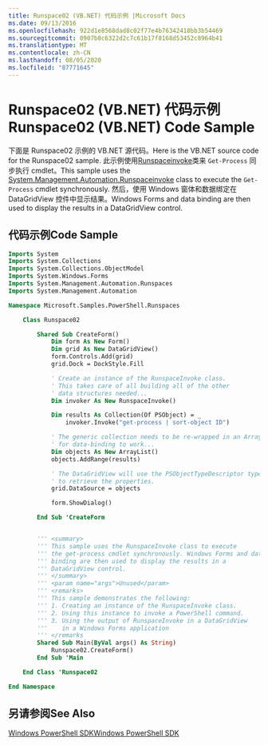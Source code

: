 ```yaml
---
title: Runspace02 (VB.NET) 代码示例 |Microsoft Docs
ms.date: 09/13/2016
ms.openlocfilehash: 922d1e8568dad8c02f77e4b76342418bb3b54469
ms.sourcegitcommit: 0907b8c6322d2c7c61b17f8168d53452c8964b41
ms.translationtype: MT
ms.contentlocale: zh-CN
ms.lasthandoff: 08/05/2020
ms.locfileid: "87771645"
---
```

# <a name="runspace02-vbnet-code-sample"></a><span data-ttu-id="8f7d0-102">Runspace02 (VB.NET) 代码示例</span><span class="sxs-lookup"><span data-stu-id="8f7d0-102">Runspace02 (VB.NET) Code Sample</span></span>

<span data-ttu-id="8f7d0-103">下面是 Runspace02 示例的 VB.NET 源代码。</span><span class="sxs-lookup"><span data-stu-id="8f7d0-103">Here is the VB.NET source code for the Runspace02 sample.</span></span> <span data-ttu-id="8f7d0-104">此示例使用[Runspaceinvoke](/dotnet/api/System.Management.Automation.RunspaceInvoke)类来 `Get-Process` 同步执行 cmdlet。</span><span class="sxs-lookup"><span data-stu-id="8f7d0-104">This sample uses the [System.Management.Automation.Runspaceinvoke](/dotnet/api/System.Management.Automation.RunspaceInvoke) class to execute the `Get-Process` cmdlet synchronously.</span></span> <span data-ttu-id="8f7d0-105">然后，使用 Windows 窗体和数据绑定在 DataGridView 控件中显示结果。</span><span class="sxs-lookup"><span data-stu-id="8f7d0-105">Windows Forms and data binding are then used to display the results in a DataGridView control.</span></span>

## <a name="code-sample"></a><span data-ttu-id="8f7d0-106">代码示例</span><span class="sxs-lookup"><span data-stu-id="8f7d0-106">Code Sample</span></span>

```vb
Imports System
Imports System.Collections
Imports System.Collections.ObjectModel
Imports System.Windows.Forms
Imports System.Management.Automation.Runspaces
Imports System.Management.Automation

Namespace Microsoft.Samples.PowerShell.Runspaces

    Class Runspace02

        Shared Sub CreateForm()
            Dim form As New Form()
            Dim grid As New DataGridView()
            form.Controls.Add(grid)
            grid.Dock = DockStyle.Fill

            ' Create an instance of the RunspaceInvoke class.
            ' This takes care of all building all of the other
            ' data structures needed...
            Dim invoker As New RunspaceInvoke()

            Dim results As Collection(Of PSObject) = _
                invoker.Invoke("get-process | sort-object ID")

            ' The generic collection needs to be re-wrapped in an ArrayList
            ' for data-binding to work...
            Dim objects As New ArrayList()
            objects.AddRange(results)

            ' The DataGridView will use the PSObjectTypeDescriptor type
            ' to retrieve the properties.
            grid.DataSource = objects

            form.ShowDialog()

        End Sub 'CreateForm


        ''' <summary>
        ''' This sample uses the RunspaceInvoke class to execute
        ''' the get-process cmdlet synchronously. Windows Forms and data
        ''' binding are then used to display the results in a
        ''' DataGridView control.
        ''' </summary>
        ''' <param name="args">Unused</param>
        ''' <remarks>
        ''' This sample demonstrates the following:
        ''' 1. Creating an instance of the RunspaceInvoke class.
        ''' 2. Using this instance to invoke a PowerShell command.
        ''' 3. Using the output of RunspaceInvoke in a DataGridView
        '''    in a Windows Forms application
        ''' </remarks
        Shared Sub Main(ByVal args() As String)
            Runspace02.CreateForm()
        End Sub 'Main

    End Class 'Runspace02

End Namespace
```

<!-- TODO!!!: [!code-csharp[Runspace02.vb](../../powershell-sdk-samples/SDK-2.0/vb/Runspace02/Runspace02.vb#L09-L68 "Runspace02.vb")] -->

## <a name="see-also"></a><span data-ttu-id="8f7d0-107">另请参阅</span><span class="sxs-lookup"><span data-stu-id="8f7d0-107">See Also</span></span>

[<span data-ttu-id="8f7d0-108">Windows PowerShell SDK</span><span class="sxs-lookup"><span data-stu-id="8f7d0-108">Windows PowerShell SDK</span></span>](../windows-powershell-reference.md)
